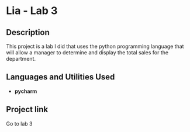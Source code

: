 <h1>Lia - Lab 3</h1>


<h2>Description</h2>
This project is a lab I did that uses the python programming language that will allow a manager to determine and display the total sales for the department.
<br />


<h2>Languages and Utilities Used</h2>

- <b>pycharm</b> 

<h2>Project link</h2>
Go to lab 3
<!--
 ```diff
- text in red
+ text in green
! text in orange
# text in gray
@@ text in purple (and bold)@@
```
--!>
